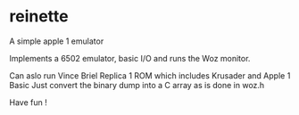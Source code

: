 # reinette
A simple apple 1 emulator

Implements a 6502 emulator, basic I/O and runs the Woz monitor.

Can aslo run Vince Briel Replica 1 ROM which includes Krusader and Apple 1 Basic
Just convert the binary dump into a C array as is done in woz.h

Have fun !
